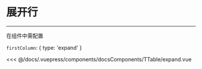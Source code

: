 # 展开行

---

<common-code-format description="在组件中需配置：firstColumn: { type: 'expand'}">
  <docsComponents-TTable-expand slot="source"></docsComponents-TTable-expand>
在组件中需配置

`firstColumn`: { type: 'expand' }<br/>

<<< @/docs/.vuepress/components/docsComponents/TTable/expand.vue

</common-code-format>
